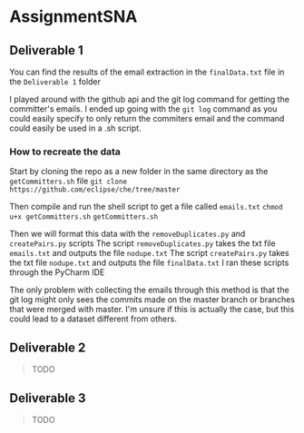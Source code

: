 # AssignmentSNA

## Deliverable 1

You can find the results of the email extraction in the `finalData.txt` file in the `Deliverable 1` folder

I played around with the github api and the git log command for getting the committer's emails. I ended up going with the `git log` command as you could easily specify to only return the commiters email and the command could easily be used in a .sh script.

### How to recreate the data
Start by cloning the repo as a new folder in the same directory as the `getCommitters.sh` file
`git clone https://github.com/eclipse/che/tree/master`

Then compile and run the shell script to get a file called `emails.txt`
`chmod u+x getCommitters.sh`
`getCommitters.sh`

Then we will format this data with the `removeDuplicates.py` and `createPairs.py` scripts
The script `removeDuplicates.py` takes the txt file `emails.txt` and outputs the file `nodupe.txt`
The script `createPairs.py` takes the txt file `nodupe.txt` and outputs the file `finalData.txt`
I ran these scripts through the PyCharm IDE

The only problem with collecting the emails through this method is that the git log might only sees the commits made on the master branch or branches that were merged with master. I'm unsure if this is actually the case, but this could lead to a dataset different from others.

## Deliverable 2

>TODO

## Deliverable 3

>TODO
